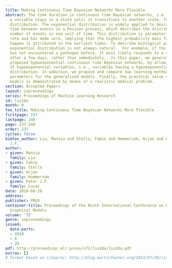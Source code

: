 ```yaml
---
title: Making Continuous Time Bayesian Networks More Flexible
abstract: The time duration in continuous time Bayesian networks, i.e., the time that
  a variable stays in a state until it transitions to another state, follows an exponential
  distribution. The exponential distribution is widely applied to describe the waiting
  time between events in a Poisson process, which describes the distribution of the
  number of events in one unit of time. This distribution is parameterized by a single
  rate and has mode zero, implying that the highest probability mass for events to
  happen is attributed to the earliest times. To describe biological processes, the
  exponential distribution is not always natural.  For example, if the immune system
  has not encountered a pathogen before, it most likely responds to a viral infection
  after a few days, rather than immediately.  In this paper, we generalize our recently
  proposed hypoexponential continuous time Bayesian networks, by allowing any number
  of hypoexponential variables, i.e., variables having a hypoexponential time duration
  distribution. In addition, we propose and compare two learning methods to estimate
  parameters for the generalized models. Finally, the practical value of the generalized
  models is demonstrated by means of a realistic medical problem.
section: Accepted Papers
layout: inproceedings
series: Proceedings of Machine Learning Research
id: liu18a
month: 0
tex_title: Making Continuous Time Bayesian Networks More Flexible
firstpage: 237
lastpage: 248
page: 237-248
order: 237
cycles: false
bibtex_author: Liu, Manxia and Stella, Fabio and Hommersom, Arjen and Lucas, Peter
  J.F.
author:
- given: Manxia
  family: Liu
- given: Fabio
  family: Stella
- given: Arjen
  family: Hommersom
- given: Peter J.F.
  family: Lucas
date: 2018-08-28
address: 
publisher: PMLR
container-title: Proceedings of the Ninth International Conference on Probabilistic
  Graphical Models
volume: '72'
genre: inproceedings
issued:
  date-parts:
  - 2018
  - 8
  - 28
pdf: http://proceedings.mlr.press/v72/liu18a/liu18a.pdf
extras: []
# Format based on citeproc: http://blog.martinfenner.org/2013/07/30/citeproc-yaml-for-bibliographies/
---
```

